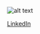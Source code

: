 <p align="center">

![alt text](https://github.com/samresume/samresume/blob/main/regular_1708x683_1123-Celebrity_Investors_Take_Over_Silicon_Valley_Dan_Newsletter-961cc7d7a2ea277644e6186c84b200d3%20(1).png)

  
  <a href="linkedin.com/in/samresume"> LinkedIn </a>
<br/>
</p>

